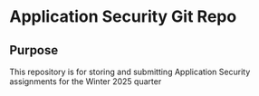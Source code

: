 # Application Security Git Repo

## Purpose

This repository is for storing and submitting Application Security assignments
for the Winter 2025 quarter

